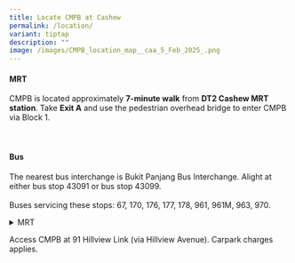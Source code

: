 ```yaml
---
title: Locate CMPB at Cashew
permalink: /location/
variant: tiptap
description: ""
image: /images/CMPB_location_map__caa_5_Feb_2025_.png
---
```

<h4>MRT</h4>
<p>CMPB is located approximately <strong>7-minute walk</strong> from <strong>DT2 Cashew MRT station</strong>.
Take <strong>Exit A</strong> and use the pedestrian overhead bridge to enter
CMPB via Block 1.</p>
<h4><br><br>Bus</h4>
<p>The nearest bus interchange is Bukit Panjang Bus Interchange. Alight at
either bus stop 43091 or bus stop 43099.
<br>
<br>Buses servicing these stops: 67, 170, 176, 177, 178, 961, 961M, 963, 970.</p>
<div data-type="detailGroup" class="isomer-accordion-group isomer-accordion isomer-accordion-white">
<details class="isomer-details">
<summary>MRT</summary>
<div data-type="detailsContent" class="isomer-details-content">
<h4><br><br>Driving / Taxi</h4>
</div>
</details>
</div>
<p>Access CMPB at 91 Hillview Link (via Hillview Avenue). Carpark charges
applies.</p>
<p></p>